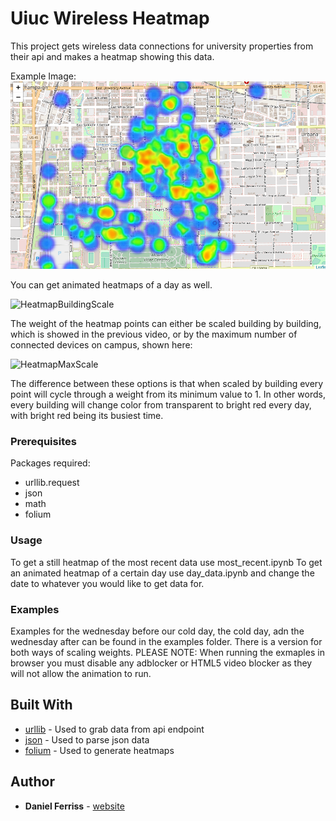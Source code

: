 # Uiuc Wireless Heatmap

This project gets wireless data connections for university properties from their api and makes a heatmap showing this data.

Example Image:
![StillHeatmap](https://github.com/danielferriss/uiuc-wireless-heatmap/blob/master/examples/recentmap.png)

You can get animated heatmaps of a day as well.

![HeatmapBuildingScale](https://github.com/danielferriss/uiuc-wireless-heatmap/blob/master/examples/2019-01-23.gif)

The weight of the heatmap points can either be scaled building by building, which is showed in the previous video, or by the maximum number of connected devices on campus, shown here:

![HeatmapMaxScale](https://github.com/danielferriss/uiuc-wireless-heatmap/blob/master/examples/2019-01-23-max-scale.gif)

The difference between these options is that when scaled by building every point will cycle through a weight from its minimum value to 1. In other words, every building will change color from transparent to bright red every day, with bright red being its busiest time.

### Prerequisites

Packages required:
* urllib.request
* json
* math
* folium

### Usage
To get a still heatmap of the most recent data use most_recent.ipynb
To get an animated heatmap of a certain day use day_data.ipynb and change the date to whatever you would like to get data for.

### Examples
Examples for the wednesday before our cold day, the cold day, adn the wednesday after can be found in the examples folder. There is a version for both ways of scaling weights.
PLEASE NOTE: When running the exmaples in browser you must disable any adblocker or HTML5 video blocker as they will not allow the animation to run.

## Built With

* [urllib](https://docs.python.org/3/library/urllib.request.html) - Used to grab data from api endpoint
* [json](https://docs.python.org/3/library/json.html) - Used to parse json data
* [folium](https://python-visualization.github.io/folium/) - Used to generate heatmaps



## Author

* **Daniel Ferriss** - [website](https://danielferriss.com)
